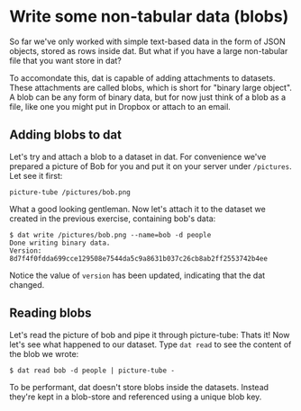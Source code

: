 # Write some non-tabular data (blobs)

So far we've only worked with simple text-based data in the form of JSON
objects, stored as rows inside dat. But what if you have a large non-tabular file
that you want store in dat?

To accomondate this, dat is capable of adding attachments to datasets.
These attachments are called blobs, which is short for "binary large
object". A blob can be any form of binary data, but for now just think
of a blob as a file, like one you might put in Dropbox or attach to an
email.

## Adding blobs to dat

Let's try and attach a blob to a dataset in dat. For convenience we've
prepared a picture of Bob for you and put it on your server under
`/pictures`. Let see it first:

```
picture-tube /pictures/bob.png
```

What a good looking gentleman. Now let's attach it to the dataset we created
in the previous exercise, containing bob's data:

```
$ dat write /pictures/bob.png --name=bob -d people
Done writing binary data.
Version: 8d7f4f0fdda699cce129508e7544da5c9a8631b037c26cb8ab2ff2553742b4ee
```

Notice the value of `version` has been updated, indicating that
the dat changed.

## Reading blobs

Let's read the picture of bob and pipe it through picture-tube:
Thats it! Now let's see what happened to our dataset. Type `dat read`
to see the content of the blob we wrote:

```
$ dat read bob -d people | picture-tube -
```

To be performant, dat doesn't store blobs inside the datasets.
Instead they're kept in a blob-store and referenced using a unique blob key.